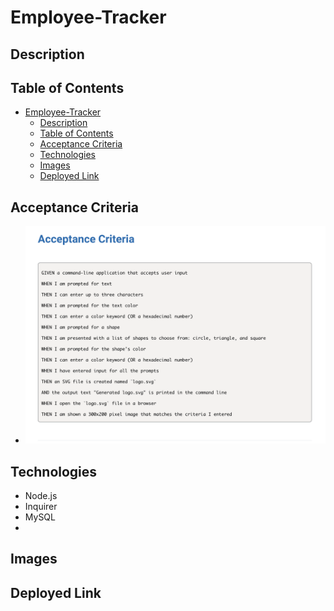 # Employee-Tracker

## Description 

## Table of Contents 
- [Employee-Tracker](#employee-tracker)
  - [Description](#description)
  - [Table of Contents](#table-of-contents)
  - [Acceptance Criteria](#acceptance-criteria)
  - [Technologies](#technologies)
  - [Images](#images)
  - [Deployed Link](#deployed-link)
## Acceptance Criteria
- ![alt text](./Images/Screenshot%202024-03-05%20at%2010.38.17%20AM.png "Acceptance Criteria")

## Technologies
- Node.js
- Inquirer
- MySQL
- 
## Images
## Deployed Link

